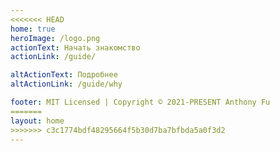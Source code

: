 ```yaml
---
<<<<<<< HEAD
home: true
heroImage: /logo.png
actionText: Начать знакомство
actionLink: /guide/

altActionText: Подробнее
altActionLink: /guide/why

footer: MIT Licensed | Copyright © 2021-PRESENT Anthony Fu
=======
layout: home
>>>>>>> c3c1774bdf48295664f5b30d7ba7bfbda5a0f3d2
---
```


<LandingPage />

